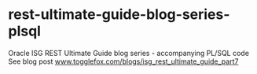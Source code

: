 # rest-ultimate-guide-blog-series-plsql
Oracle ISG REST Ultimate Guide blog series - accompanying PL/SQL code
See blog post www.togglefox.com/blogs/isg_rest_ultimate_guide_part7
